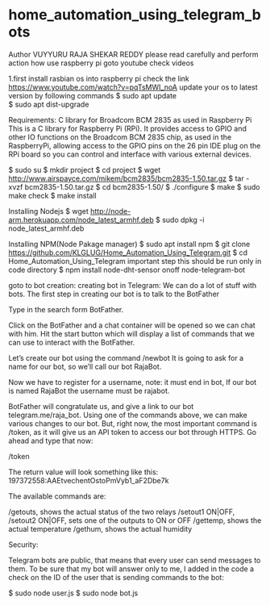# home_automation_using_telegram_bots
Author VUYYURU RAJA SHEKAR REDDY 
please read carefully and perform action
how use raspberry pi goto youtube check videos

1.first install rasbian os into raspberry pi
 check the link https://www.youtube.com/watch?v=pqTsMWI_noA
update your os to latest version by following commands
$ sudo apt update  
$ sudo apt dist-upgrade

Requirements:
C library for Broadcom BCM 2835 as used in Raspberry Pi
This is a C library for Raspberry Pi (RPi). It provides access to GPIO and other IO functions on the Broadcom BCM 2835 chip, as used in the RaspberryPi, allowing access to the GPIO pins on the 26 pin IDE plug on the RPi board so you can control and interface with various external devices.

$ sudo su
$ mkdir project 
$ cd project
$ wget http://www.airspayce.com/mikem/bcm2835/bcm2835-1.50.tar.gz
$ tar -xvzf bcm2835-1.50.tar.gz
$ cd bcm2835-1.50/
$ ./configure
$  make
$  sudo make check
$ make install

 


Installing Nodejs 
$ wget http://node-arm.herokuapp.com/node_latest_armhf.deb 
$ sudo dpkg -i node_latest_armhf.deb

Installing NPM(Node Pakage manager)
$ sudo apt install npm
$ git clone https://github.com/KLGLUG/Home_Automation_Using_Telegram.git
$ cd Home_Automation_Using_Telegram
important step this should be run only in code directory
$ npm install node-dht-sensor onoff node-telegram-bot


goto to bot creation:
creating bot in Telegram:
  We can do a lot of stuff with bots. The first step in creating our bot is to talk to the BotFather

  Type in the search form BotFather.
  
  Click on the BotFather and a chat container will be opened so we can chat with him. 
  Hit the start button which will display a list of commands that we can use to interact with the BotFather.
 
 Let’s create our bot using the command 
 /newbot 
 It is going to ask for a name for our bot, so we’ll call our bot RajaBot.
 
 Now we have to register for a username, note: it must end in bot, If our bot is named RajaBot the username must be rajabot.
 
  
 BotFather will congratulate us, and give a link to our bot telegram.me/raja_bot.
 Using one of the commands above, we can make various changes to our bot. 
 But, right now, the most important command is /token, as it will give us an API token to access our bot through HTTPS. Go ahead and type that now:
 
 
 /token
 
 
 
 
 
 The return value will look something like this: 197372558:AAEtvechentOstoPmVyb1_aF2Dbe7k





The available commands are:

 /getouts, shows the actual status of the two relays
 /setout1 ON|OFF, /setout2 ON|OFF, sets one of the outputs to ON or OFF
 /gettemp, shows the actual temperature
 /gethum, shows the actual humidity

Security:

Telegram bots are public, that means that every user can send messages to them.
 To be sure that my bot will answer only to me,
 I added in the code a check on the ID of the user that is sending commands to the bot:
 

 $ sudo node user.js
 $ sudo node bot.js
  
  



